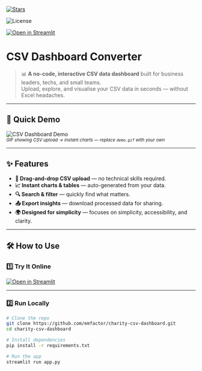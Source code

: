 [![Stars](https://img.shields.io/github/stars/prateekaroraone/csv-dashboard-tool?style=social)](https://github.com/prateekaroraone/csv-dashboard-tool/stargazers)

![License](https://img.shields.io/badge/license-MIT-brightgreen)

[![Open in Streamlit](https://static.streamlit.io/badges/streamlit_badge_black_white.svg)](https://csvdashboard.streamlit.app/)

#  CSV Dashboard Converter


> 📊 **A no-code, interactive CSV data dashboard** built for business leaders, techs, and small teams.  
> Upload, explore, and visualise your CSV data in seconds — without Excel headaches.

---

## 🚀 Quick Demo

![CSV Dashboard Demo](demo.gif)  
<sub>*GIF showing CSV upload → instant charts — replace `demo.gif` with your own*</sub>

---

## ✨ Features
- **📂 Drag-and-drop CSV upload** — no technical skills required.
- **📈 Instant charts & tables** — auto-generated from your data.
- **🔍 Search & filter** — quickly find what matters.
- **📤 Export insights** — download processed data for sharing.
- **🌍 Designed for simplicity** — focuses on simplicity, accessibility, and clarity.

---

## 🛠 How to Use

### 1️⃣ Try It Online  
[![Open in Streamlit](https://static.streamlit.io/badges/streamlit_badge_black_white.svg)](https://csvdashboard.streamlit.app/)

---

### 2️⃣ Run Locally
```bash
# Clone the repo
git clone https://github.com/emfactor/charity-csv-dashboard.git
cd charity-csv-dashboard

# Install dependencies
pip install -r requirements.txt

# Run the app
streamlit run app.py
